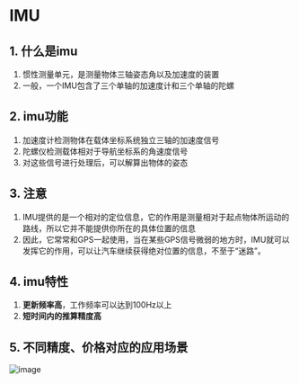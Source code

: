 # IMU

## 1. 什么是imu

1. 惯性测量单元，是测量物体三轴姿态角以及加速度的装置
2. 一般，一个IMU包含了三个单轴的加速度计和三个单轴的陀螺

## 2. imu功能

1. 加速度计检测物体在载体坐标系统独立三轴的加速度信号
2. 陀螺仪检测载体相对于导航坐标系的角速度信号
3. 对这些信号进行处理后，可以解算出物体的姿态

## 3. 注意

1. IMU提供的是一个相对的定位信息，它的作用是测量相对于起点物体所运动的路线，所以它并不能提供你所在的具体位置的信息
2. 因此，它常常和GPS一起使用，当在某些GPS信号微弱的地方时，IMU就可以发挥它的作用，可以让汽车继续获得绝对位置的信息，不至于“迷路”。

## 4. imu特性

1. **更新频率高**，工作频率可以达到100Hz以上
2. **短时间内的推算精度高**

## 5. 不同精度、价格对应的应用场景

![image](https://img-blog.csdnimg.cn/20190910201426711.png?x-oss-process=image/watermark,type_ZmFuZ3poZW5naGVpdGk,shadow_10,text_aHR0cHM6Ly9ibG9nLmNzZG4ubmV0L3podWlxaXV6aHVveXVlNTgz,size_16,color_FFFFFF,t_70)